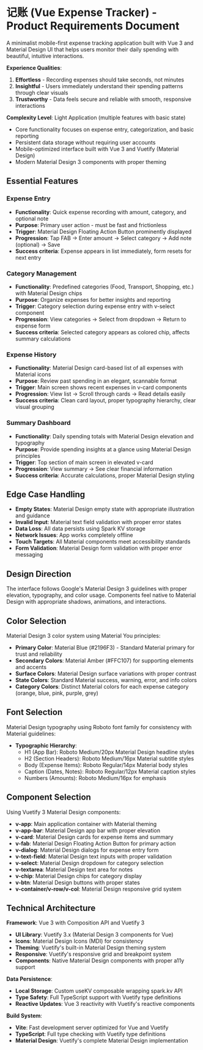 # 记账 (Vue Expense Tracker) - Product Requirements Document

A minimalist mobile-first expense tracking application built with Vue 3 and Material Design UI that helps users monitor their daily spending with beautiful, intuitive interactions.

**Experience Qualities**:
1. **Effortless** - Recording expenses should take seconds, not minutes
2. **Insightful** - Users immediately understand their spending patterns through clear visuals
3. **Trustworthy** - Data feels secure and reliable with smooth, responsive interactions

**Complexity Level**: Light Application (multiple features with basic state)
- Core functionality focuses on expense entry, categorization, and basic reporting
- Persistent data storage without requiring user accounts
- Mobile-optimized interface built with Vue 3 and Vuetify (Material Design)
- Modern Material Design 3 components with proper theming

## Essential Features

### Expense Entry
- **Functionality**: Quick expense recording with amount, category, and optional note
- **Purpose**: Primary user action - must be fast and frictionless
- **Trigger**: Material Design Floating Action Button prominently displayed
- **Progression**: Tap FAB → Enter amount → Select category → Add note (optional) → Save
- **Success criteria**: Expense appears in list immediately, form resets for next entry

### Category Management
- **Functionality**: Predefined categories (Food, Transport, Shopping, etc.) with Material Design chips
- **Purpose**: Organize expenses for better insights and reporting
- **Trigger**: Category selection during expense entry with v-select component
- **Progression**: View categories → Select from dropdown → Return to expense form
- **Success criteria**: Selected category appears as colored chip, affects summary calculations

### Expense History
- **Functionality**: Material Design card-based list of all expenses with Material icons
- **Purpose**: Review past spending in an elegant, scannable format
- **Trigger**: Main screen shows recent expenses in v-card components
- **Progression**: View list → Scroll through cards → Read details easily
- **Success criteria**: Clean card layout, proper typography hierarchy, clear visual grouping

### Summary Dashboard
- **Functionality**: Daily spending totals with Material Design elevation and typography
- **Purpose**: Provide spending insights at a glance using Material Design principles
- **Trigger**: Top section of main screen in elevated v-card
- **Progression**: View summary → See clear financial information
- **Success criteria**: Accurate calculations, proper Material Design styling

## Edge Case Handling

- **Empty States**: Material Design empty state with appropriate illustration and guidance
- **Invalid Input**: Material text field validation with proper error states
- **Data Loss**: All data persists using Spark KV storage
- **Network Issues**: App works completely offline
- **Touch Targets**: All Material components meet accessibility standards
- **Form Validation**: Material Design form validation with proper error messaging

## Design Direction

The interface follows Google's Material Design 3 guidelines with proper elevation, typography, and color usage. Components feel native to Material Design with appropriate shadows, animations, and interactions.

## Color Selection

Material Design 3 color system using Material You principles:

- **Primary Color**: Material Blue (#2196F3) - Standard Material primary for trust and reliability
- **Secondary Colors**: Material Amber (#FFC107) for supporting elements and accents
- **Surface Colors**: Material Design surface variations with proper contrast
- **State Colors**: Standard Material success, warning, error, and info colors
- **Category Colors**: Distinct Material colors for each expense category (orange, blue, pink, purple, grey)

## Font Selection

Material Design typography using Roboto font family for consistency with Material guidelines:

- **Typographic Hierarchy**:
  - H1 (App Bar): Roboto Medium/20px Material Design headline styles
  - H2 (Section Headers): Roboto Medium/16px Material subtitle styles
  - Body (Expense Items): Roboto Regular/14px Material body styles
  - Caption (Dates, Notes): Roboto Regular/12px Material caption styles
  - Numbers (Amounts): Roboto Medium/16px for emphasis

## Component Selection

Using Vuetify 3 Material Design components:

- **v-app**: Main application container with Material theming
- **v-app-bar**: Material Design app bar with proper elevation
- **v-card**: Material Design cards for expense items and summary
- **v-fab**: Material Design Floating Action Button for primary action
- **v-dialog**: Material Design dialogs for expense entry form
- **v-text-field**: Material Design text inputs with proper validation
- **v-select**: Material Design dropdown for category selection
- **v-textarea**: Material Design text area for notes
- **v-chip**: Material Design chips for category display
- **v-btn**: Material Design buttons with proper states
- **v-container/v-row/v-col**: Material Design responsive grid system

## Technical Architecture

**Framework**: Vue 3 with Composition API and Vuetify 3
- **UI Library**: Vuetify 3.x (Material Design 3 components for Vue)
- **Icons**: Material Design Icons (MDI) for consistency
- **Theming**: Vuetify's built-in Material Design theming system
- **Responsive**: Vuetify's responsive grid and breakpoint system
- **Components**: Native Material Design components with proper a11y support

**Data Persistence**: 
- **Local Storage**: Custom useKV composable wrapping spark.kv API
- **Type Safety**: Full TypeScript support with Vuetify type definitions
- **Reactive Updates**: Vue 3 reactivity with Vuetify's reactive components

**Build System**:
- **Vite**: Fast development server optimized for Vue and Vuetify
- **TypeScript**: Full type checking with Vuetify type definitions
- **Material Design**: Vuetify's complete Material Design implementation